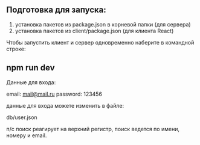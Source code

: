 ## Подготовка для запуска:

1. установка пакетов из package.json в корневой папки (для сервера)
2. установка пакетов из client/package.json (для клиента React)

Чтобы запустить клиент и сервер одновременно наберите в командной строке: 

## npm run dev

Данные для входа:

email: mail@mail.ru
password: 123456

данные для входа можете изменить в файле:

db/user.json

п/с поиск реагирует на верхний регистр, поиск ведется по имени, номеру и email.